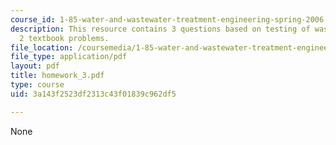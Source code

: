 ```yaml
---
course_id: 1-85-water-and-wastewater-treatment-engineering-spring-2006
description: This resource contains 3 questions based on testing of wastewater, and
  2 textbook problems.
file_location: /coursemedia/1-85-water-and-wastewater-treatment-engineering-spring-2006/3a143f2523df2313c43f01839c962df5_homework_3.pdf
file_type: application/pdf
layout: pdf
title: homework_3.pdf
type: course
uid: 3a143f2523df2313c43f01839c962df5

---
```

None